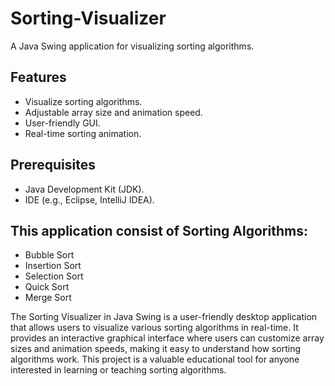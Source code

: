 # Sorting-Visualizer
A Java Swing application for visualizing sorting algorithms.

## Features
  
* Visualize sorting algorithms.
* Adjustable array size and animation speed.
* User-friendly GUI.
* Real-time sorting animation.

## Prerequisites
* Java Development Kit (JDK).
* IDE (e.g., Eclipse, IntelliJ IDEA).

## This application consist of Sorting Algorithms:
* Bubble Sort
* Insertion Sort
* Selection Sort
* Quick Sort
* Merge Sort

The Sorting Visualizer in Java Swing is a user-friendly desktop application that allows users to visualize various sorting algorithms in real-time. It provides an interactive graphical interface where users can customize array sizes and animation speeds, making it easy to understand how sorting algorithms work. This project is a valuable educational tool for anyone interested in learning or teaching sorting algorithms.
